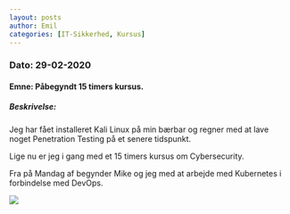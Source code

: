 ```yaml
---
layout: posts
author: Emil
categories: [IT-Sikkerhed, Kursus]
---
```

<h3>Dato: 29-02-2020</h3>

<h4>Emne: Påbegyndt 15 timers kursus.</h4>

<h5>Beskrivelse:</h5>

Jeg har fået installeret Kali Linux på min bærbar og regner med at lave noget Penetration Testing på et senere tidspunkt.

Lige nu er jeg i gang med et 15 timers kursus om Cybersecurity.

Fra på Mandag af begynder Mike og jeg med at arbejde med Kubernetes i forbindelse med DevOps.

![]({https://emil428f.github.io/Portfolio}/assets/images/securitymodel.png)
